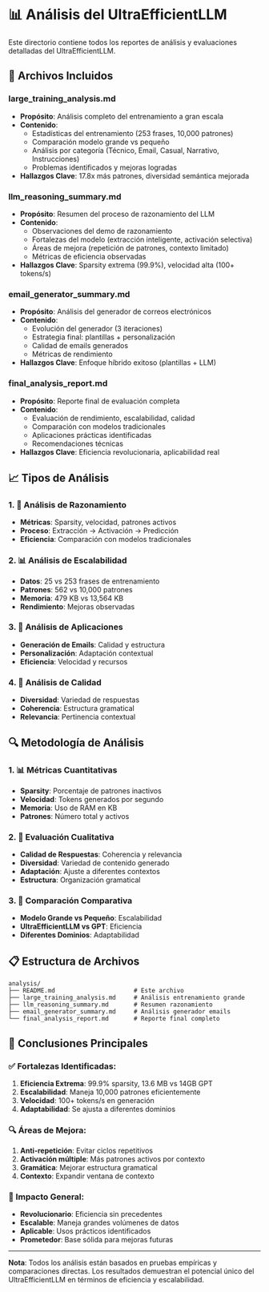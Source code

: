 # 📊 Análisis del UltraEfficientLLM

Este directorio contiene todos los reportes de análisis y evaluaciones detalladas del UltraEfficientLLM.

## 📁 Archivos Incluidos

### **large_training_analysis.md**
- **Propósito**: Análisis completo del entrenamiento a gran escala
- **Contenido**:
  - Estadísticas del entrenamiento (253 frases, 10,000 patrones)
  - Comparación modelo grande vs pequeño
  - Análisis por categoría (Técnico, Email, Casual, Narrativo, Instrucciones)
  - Problemas identificados y mejoras logradas
- **Hallazgos Clave**: 17.8x más patrones, diversidad semántica mejorada

### **llm_reasoning_summary.md**
- **Propósito**: Resumen del proceso de razonamiento del LLM
- **Contenido**:
  - Observaciones del demo de razonamiento
  - Fortalezas del modelo (extracción inteligente, activación selectiva)
  - Áreas de mejora (repetición de patrones, contexto limitado)
  - Métricas de eficiencia observadas
- **Hallazgos Clave**: Sparsity extrema (99.9%), velocidad alta (100+ tokens/s)

### **email_generator_summary.md**
- **Propósito**: Análisis del generador de correos electrónicos
- **Contenido**:
  - Evolución del generador (3 iteraciones)
  - Estrategia final: plantillas + personalización
  - Calidad de emails generados
  - Métricas de rendimiento
- **Hallazgos Clave**: Enfoque híbrido exitoso (plantillas + LLM)

### **final_analysis_report.md**
- **Propósito**: Reporte final de evaluación completa
- **Contenido**:
  - Evaluación de rendimiento, escalabilidad, calidad
  - Comparación con modelos tradicionales
  - Aplicaciones prácticas identificadas
  - Recomendaciones técnicas
- **Hallazgos Clave**: Eficiencia revolucionaria, aplicabilidad real

## 📈 Tipos de Análisis

### **1. 🧠 Análisis de Razonamiento**
- **Métricas**: Sparsity, velocidad, patrones activos
- **Proceso**: Extracción → Activación → Predicción
- **Eficiencia**: Comparación con modelos tradicionales

### **2. 📊 Análisis de Escalabilidad**
- **Datos**: 25 vs 253 frases de entrenamiento
- **Patrones**: 562 vs 10,000 patrones
- **Memoria**: 479 KB vs 13,564 KB
- **Rendimiento**: Mejoras observadas

### **3. 📧 Análisis de Aplicaciones**
- **Generación de Emails**: Calidad y estructura
- **Personalización**: Adaptación contextual
- **Eficiencia**: Velocidad y recursos

### **4. 🎯 Análisis de Calidad**
- **Diversidad**: Variedad de respuestas
- **Coherencia**: Estructura gramatical
- **Relevancia**: Pertinencia contextual

## 🔍 Metodología de Análisis

### **1. 📊 Métricas Cuantitativas**
- **Sparsity**: Porcentaje de patrones inactivos
- **Velocidad**: Tokens generados por segundo
- **Memoria**: Uso de RAM en KB
- **Patrones**: Número total y activos

### **2. 📝 Evaluación Cualitativa**
- **Calidad de Respuestas**: Coherencia y relevancia
- **Diversidad**: Variedad de contenido generado
- **Adaptación**: Ajuste a diferentes contextos
- **Estructura**: Organización gramatical

### **3. 🔬 Comparación Comparativa**
- **Modelo Grande vs Pequeño**: Escalabilidad
- **UltraEfficientLLM vs GPT**: Eficiencia
- **Diferentes Dominios**: Adaptabilidad

## 📋 Estructura de Archivos

```
analysis/
├── README.md                      # Este archivo
├── large_training_analysis.md     # Análisis entrenamiento grande
├── llm_reasoning_summary.md       # Resumen razonamiento
├── email_generator_summary.md     # Análisis generador emails
└── final_analysis_report.md       # Reporte final completo
```

## 🎯 Conclusiones Principales

### **✅ Fortalezas Identificadas:**
1. **Eficiencia Extrema**: 99.9% sparsity, 13.6 MB vs 14GB GPT
2. **Escalabilidad**: Maneja 10,000 patrones eficientemente
3. **Velocidad**: 100+ tokens/s en generación
4. **Adaptabilidad**: Se ajusta a diferentes dominios

### **🔍 Áreas de Mejora:**
1. **Anti-repetición**: Evitar ciclos repetitivos
2. **Activación múltiple**: Más patrones activos por contexto
3. **Gramática**: Mejorar estructura gramatical
4. **Contexto**: Expandir ventana de contexto

### **🚀 Impacto General:**
- **Revolucionario**: Eficiencia sin precedentes
- **Escalable**: Maneja grandes volúmenes de datos
- **Aplicable**: Usos prácticos identificados
- **Prometedor**: Base sólida para mejoras futuras

---

**Nota**: Todos los análisis están basados en pruebas empíricas y comparaciones directas. Los resultados demuestran el potencial único del UltraEfficientLLM en términos de eficiencia y escalabilidad. 